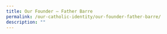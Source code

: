 ```yaml
---
title: Our Founder – Father Barre
permalink: /our-catholic-identity/our-founder-father-barre/
description: ""
---
```

